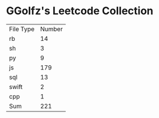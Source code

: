 # GGolfz's Leetcode Collection

<table><tr><td>File Type</td><td>Number</td></tr><tr><td>rb</td><td>14</td></tr><tr><td>sh</td><td>3</td></tr><tr><td>py</td><td>9</td></tr><tr><td>js</td><td>179</td></tr><tr><td>sql</td><td>13</td></tr><tr><td>swift</td><td>2</td></tr><tr><td>cpp</td><td>1</td></tr><tr><td>Sum</td><td>221</td></tr></table>